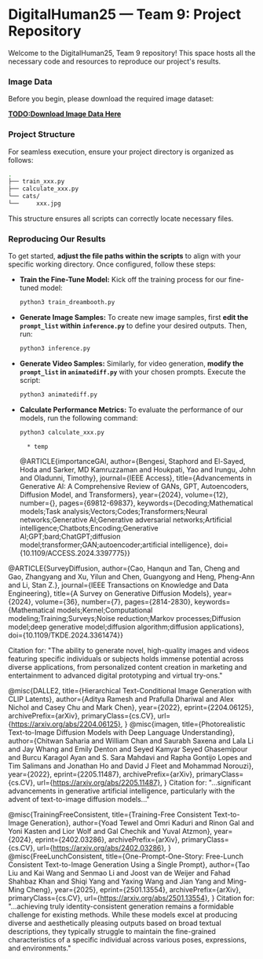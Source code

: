 # DigitalHuman25 — Team 9: Project Repository

Welcome to the DigitalHuman25, Team 9 repository! This space hosts all the necessary code and resources to reproduce our project's results.

### Image Data

Before you begin, please download the required image dataset:

[**TODO:Download Image Data Here**](TODO_DOWNLOAD_LINK_HERE)

### Project Structure

For seamless execution, ensure your project directory is organized as follows:
```bash
.
├── train_xxx.py
├── calculate_xxx.py
└── cats/
└──     xxx.jpg
```
This structure ensures all scripts can correctly locate necessary files.

### Reproducing Our Results

To get started, **adjust the file paths within the scripts** to align with your specific working directory. Once configured, follow these steps:

* **Train the Fine-Tune Model:**
    Kick off the training process for our fine-tuned model:
    ```bash
    python3 train_dreambooth.py
    ```
* **Generate Image Samples:**
    To create new image samples, first **edit the `prompt_list` within `inference.py`** to define your desired outputs. Then, run:
    ```bash
    python3 inference.py
    ```
* **Generate Video Samples:**
    Similarly, for video generation, **modify the `prompt_list` in `animatediff.py`** with your chosen prompts. Execute the script:
    ```bash
    python3 animatediff.py
    ```
* **Calculate Performance Metrics:**
    To evaluate the performance of our models, run the following command:
    ```bash
    python3 calculate_xxx.py
    ```

        * temp
    @ARTICLE{importanceGAI,
  author={Bengesi, Staphord and El-Sayed, Hoda and Sarker, MD Kamruzzaman and Houkpati, Yao and Irungu, John and Oladunni, Timothy},
  journal={IEEE Access}, 
  title={Advancements in Generative AI: A Comprehensive Review of GANs, GPT, Autoencoders, Diffusion Model, and Transformers}, 
  year={2024},
  volume={12},
  number={},
  pages={69812-69837},
  keywords={Decoding;Mathematical models;Task analysis;Vectors;Codes;Transformers;Neural networks;Generative AI;Generative adversarial networks;Artificial intelligence;Chatbots;Encoding;Generative AI;GPT;bard;ChatGPT;diffusion model;transformer;GAN;autoencoder;artificial intelligence},
  doi={10.1109/ACCESS.2024.3397775}}

@ARTICLE{SurveyDiffusion,
  author={Cao, Hanqun and Tan, Cheng and Gao, Zhangyang and Xu, Yilun and Chen, Guangyong and Heng, Pheng-Ann and Li, Stan Z.},
  journal={IEEE Transactions on Knowledge and Data Engineering}, 
  title={A Survey on Generative Diffusion Models}, 
  year={2024},
  volume={36},
  number={7},
  pages={2814-2830},
  keywords={Mathematical models;Kernel;Computational modeling;Training;Surveys;Noise reduction;Markov processes;Diffusion model;deep generative model;diffusion algorithm;diffusion applications},
  doi={10.1109/TKDE.2024.3361474}}

  Citation for: "The ability to generate novel, high-quality images and videos featuring specific individuals or subjects holds immense potential across diverse applications, from personalized content creation in marketing and entertainment to advanced digital prototyping and virtual try-ons."


@misc{DALLE2,
      title={Hierarchical Text-Conditional Image Generation with CLIP Latents}, 
      author={Aditya Ramesh and Prafulla Dhariwal and Alex Nichol and Casey Chu and Mark Chen},
      year={2022},
      eprint={2204.06125},
      archivePrefix={arXiv},
      primaryClass={cs.CV},
      url={https://arxiv.org/abs/2204.06125}, 
}
@misc{imagen,
      title={Photorealistic Text-to-Image Diffusion Models with Deep Language Understanding}, 
      author={Chitwan Saharia and William Chan and Saurabh Saxena and Lala Li and Jay Whang and Emily Denton and Seyed Kamyar Seyed Ghasemipour and Burcu Karagol Ayan and S. Sara Mahdavi and Rapha Gontijo Lopes and Tim Salimans and Jonathan Ho and David J Fleet and Mohammad Norouzi},
      year={2022},
      eprint={2205.11487},
      archivePrefix={arXiv},
      primaryClass={cs.CV},
      url={https://arxiv.org/abs/2205.11487}, 
}
Citation for: "...significant advancements in generative artificial intelligence, particularly with the advent of text-to-image diffusion models..."


@misc{TrainingFreeConsistent,
      title={Training-Free Consistent Text-to-Image Generation}, 
      author={Yoad Tewel and Omri Kaduri and Rinon Gal and Yoni Kasten and Lior Wolf and Gal Chechik and Yuval Atzmon},
      year={2024},
      eprint={2402.03286},
      archivePrefix={arXiv},
      primaryClass={cs.CV},
      url={https://arxiv.org/abs/2402.03286}, 
}
@misc{FreeLunchConsistent,
      title={One-Prompt-One-Story: Free-Lunch Consistent Text-to-Image Generation Using a Single Prompt}, 
      author={Tao Liu and Kai Wang and Senmao Li and Joost van de Weijer and Fahad Shahbaz Khan and Shiqi Yang and Yaxing Wang and Jian Yang and Ming-Ming Cheng},
      year={2025},
      eprint={2501.13554},
      archivePrefix={arXiv},
      primaryClass={cs.CV},
      url={https://arxiv.org/abs/2501.13554}, 
}
Citation for: "...achieving truly identity-consistent generation remains a formidable challenge for existing methods. While these models excel at producing diverse and aesthetically pleasing outputs based on broad textual descriptions, they typically struggle to maintain the fine-grained characteristics of a specific individual across various poses, expressions, and environments."
